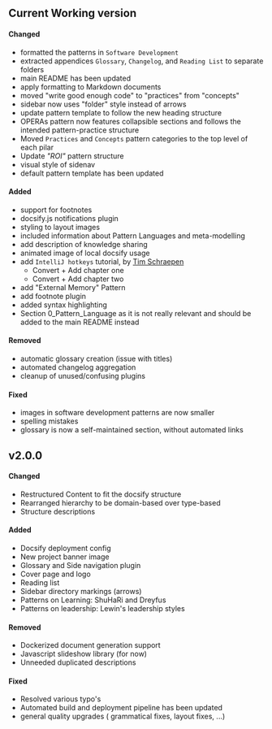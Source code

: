## Current Working version

#### Changed

- formatted the patterns in `Software Development`
- extracted appendices `Glossary`, `Changelog`, and `Reading List` to separate folders
- main README has been updated
- apply formatting to Markdown documents
- moved "write good enough code" to "practices" from "concepts"
- sidebar now uses "folder" style instead of arrows
- update pattern template to follow the new heading structure
- OPERAs pattern now features collapsible sections and follows the intended pattern-practice structure
- Moved `Practices` and `Concepts` pattern categories to the top level of each pilar
- Update _"ROI"_ pattern structure
- visual style of sidenav
- default pattern template has been updated

#### Added

- support for footnotes
- docsify.js notifications plugin
- styling to layout images
- included information about Pattern Languages and meta-modelling
- add description of knowledge sharing
- animated image of local docsify usage
- add `IntelliJ hotkeys` tutorial, by [Tim Schraepen](https://github.com/Sch3lp)
    - Convert + Add chapter one
    - Convert + Add chapter two
- add "External Memory" Pattern
- add footnote plugin
- added syntax highlighting
- Section 0_Pattern_Language as it is not really relevant and should be added to the main README instead

#### Removed

- automatic glossary creation (issue with titles)
- automated changelog aggregation
- cleanup of unused/confusing plugins

#### Fixed

- images in software development patterns are now smaller
- spelling mistakes
- glossary is now a self-maintained section, without automated links

## v2.0.0

#### Changed

- Restructured Content to fit the docsify structure
- Rearranged hierarchy to be domain-based over type-based
- Structure descriptions

#### Added

- Docsify deployment config
- New project banner image
- Glossary and Side navigation plugin
- Cover page and logo
- Reading list
- Sidebar directory markings (arrows)
- Patterns on Learning: ShuHaRi and Dreyfus
- Patterns on leadership: Lewin's leadership styles

#### Removed

- Dockerized document generation support
- Javascript slideshow library (for now)
- Unneeded duplicated descriptions

#### Fixed

- Resolved various typo's
- Automated build and deployment pipeline has been updated
- general quality upgrades ( grammatical fixes, layout fixes, ...)
